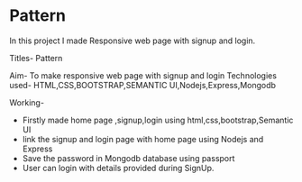 # Pattern
In this project I made Responsive web page with signup and login.

Titles- Pattern

Aim- To make responsive web page with signup and login
Technologies used- HTML,CSS,BOOTSTRAP,SEMANTIC UI,Nodejs,Express,Mongodb


Working-
* Firstly made home page ,signup,login using html,css,bootstrap,Semantic UI
* link the signup and login page with home page using Nodejs and Express
* Save the password in Mongodb database using passport 
* User can login with details provided during SignUp.
